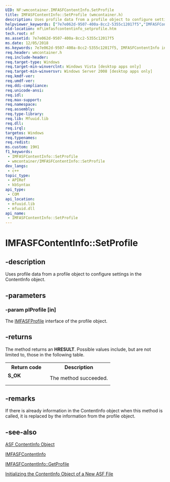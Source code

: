 ```yaml
---
UID: NF:wmcontainer.IMFASFContentInfo.SetProfile
title: IMFASFContentInfo::SetProfile (wmcontainer.h)
description: Uses profile data from a profile object to configure settings in the ContentInfo object.
helpviewer_keywords: ["7e7e062d-9507-400a-8cc2-5355c12017f5","IMFASFContentInfo interface [Media Foundation]","SetProfile method","IMFASFContentInfo.SetProfile","IMFASFContentInfo::SetProfile","SetProfile","SetProfile method [Media Foundation]","SetProfile method [Media Foundation]","IMFASFContentInfo interface","mf.imfasfcontentinfo_setprofile","wmcontainer/IMFASFContentInfo::SetProfile"]
old-location: mf\imfasfcontentinfo_setprofile.htm
tech.root: mf
ms.assetid: 7e7e062d-9507-400a-8cc2-5355c12017f5
ms.date: 12/05/2018
ms.keywords: 7e7e062d-9507-400a-8cc2-5355c12017f5, IMFASFContentInfo interface [Media Foundation],SetProfile method, IMFASFContentInfo.SetProfile, IMFASFContentInfo::SetProfile, SetProfile, SetProfile method [Media Foundation], SetProfile method [Media Foundation],IMFASFContentInfo interface, mf.imfasfcontentinfo_setprofile, wmcontainer/IMFASFContentInfo::SetProfile
req.header: wmcontainer.h
req.include-header: 
req.target-type: Windows
req.target-min-winverclnt: Windows Vista [desktop apps only]
req.target-min-winversvr: Windows Server 2008 [desktop apps only]
req.kmdf-ver: 
req.umdf-ver: 
req.ddi-compliance: 
req.unicode-ansi: 
req.idl: 
req.max-support: 
req.namespace: 
req.assembly: 
req.type-library: 
req.lib: Mfuuid.lib
req.dll: 
req.irql: 
targetos: Windows
req.typenames: 
req.redist: 
ms.custom: 19H1
f1_keywords:
 - IMFASFContentInfo::SetProfile
 - wmcontainer/IMFASFContentInfo::SetProfile
dev_langs:
 - c++
topic_type:
 - APIRef
 - kbSyntax
api_type:
 - COM
api_location:
 - mfuuid.lib
 - mfuuid.dll
api_name:
 - IMFASFContentInfo::SetProfile
---
```


# IMFASFContentInfo::SetProfile


## -description

Uses profile data from a profile object to configure settings in the ContentInfo object.

## -parameters

### -param pIProfile [in]

The <a href="/windows/desktop/api/wmcontainer/nn-wmcontainer-imfasfprofile">IMFASFProfile</a> interface of the profile object.

## -returns

The method returns an <b>HRESULT</b>. Possible values include, but are not limited to, those in the following table.

<table>
<tr>
<th>Return code</th>
<th>Description</th>
</tr>
<tr>
<td width="40%">
<dl>
<dt><b>S_OK</b></dt>
</dl>
</td>
<td width="60%">
The method succeeded.

</td>
</tr>
</table>

## -remarks

If there is already information in the ContentInfo object when this method is called, it is replaced by the information from the profile object.

## -see-also

<a href="/windows/desktop/medfound/asf-contentinfo-object">ASF ContentInfo Object</a>



<a href="/windows/desktop/api/wmcontainer/nn-wmcontainer-imfasfcontentinfo">IMFASFContentInfo</a>



<a href="/windows/desktop/api/wmcontainer/nf-wmcontainer-imfasfcontentinfo-getprofile">IMFASFContentInfo::GetProfile</a>



<a href="/windows/desktop/medfound/initializing-the-contentinfo-object-of-a-new-asf-file">Initializing the ContentInfo Object of a New ASF File</a>

